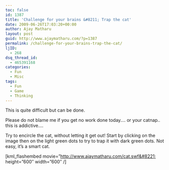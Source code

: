 ```yaml
---
toc: false
id: 1387
title: 'Challenge for your brains &#8211; Trap the cat'
date: 2009-06-26T17:03:20+00:00
author: Ajay Matharu
layout: post
guid: http://www.ajaymatharu.com/?p=1387
permalink: /challenge-for-your-brains-trap-the-cat/
ljID:
  - 268
dsq_thread_id:
  - 465391168
categories:
  - Fun
  - Misc
tags:
  - Fun
  - Game
  - Thinking
---
```

This is quite difficult but can be done.
  
Please do not blame me if you get no work done today&#8230;. or your catnap.. this is addictive&#8230;.

Try to encircle the cat, without letting it get out! Start by clicking on the image then on the light green dots to try to trap it with dark green dots. Not easy, it&#8217;s a smart cat. 

[kml_flashembed movie=&#8221;http://www.ajaymatharu.com/cat.swf&#8221; height=&#8221;600&#8243; width=&#8221;600&#8243; /]
